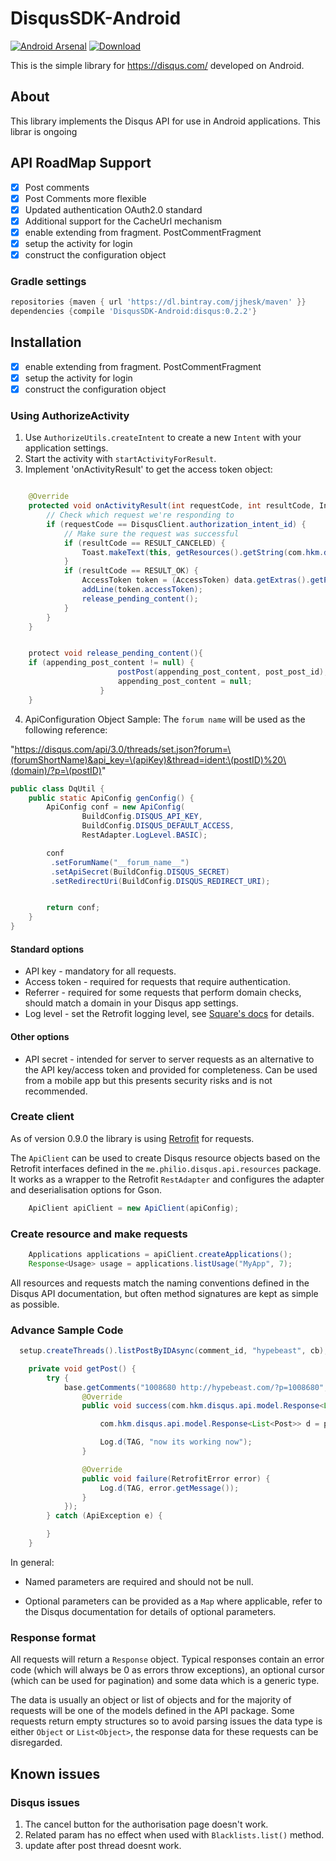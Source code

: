 # DisqusSDK-Android
[![Android Arsenal](https://img.shields.io/badge/Android%20Arsenal-DisqusSDK--Android-brightgreen.svg?style=flat)](http://android-arsenal.com/details/1/1855) [![Download](https://api.bintray.com/packages/jjhesk/maven/disqus/images/download.svg) ](https://bintray.com/jjhesk/maven/disqus/_latestVersion)


This is the simple library for https://disqus.com/ developed on Android.

## About
This library implements the Disqus API for use in Android applications. This librar is ongoing

## API RoadMap Support
- [x] Post comments
- [x] Post Comments more flexible
- [x] Updated authentication OAuth2.0 standard
- [x] Additional support for the CacheUrl mechanism
- [x] enable extending from fragment. PostCommentFragment
- [x] setup the activity for login
- [x] construct the configuration object

### Gradle settings
```gradle
repositories {maven { url 'https://dl.bintray.com/jjhesk/maven' }}
dependencies {compile 'DisqusSDK-Android:disqus:0.2.2'}
```

## Installation
 - [x] enable extending from fragment. PostCommentFragment
 - [x] setup the activity for login
 - [x] construct the configuration object
 
### Using AuthorizeActivity

1. Use `AuthorizeUtils.createIntent` to create a new `Intent` with your application settings.
2. Start the activity with `startActivityForResult`.
3. Implement 'onActivityResult' to get the access token object:
```java

    @Override
    protected void onActivityResult(int requestCode, int resultCode, Intent data) {
        // Check which request we're responding to
        if (requestCode == DisqusClient.authorization_intent_id) {
            // Make sure the request was successful
            if (resultCode == RESULT_CANCELED) {
                Toast.makeText(this, getResources().getString(com.hkm.disqus.R.string.failurelogin), Toast.LENGTH_LONG);
            }
            if (resultCode == RESULT_OK) {
                AccessToken token = (AccessToken) data.getExtras().getParcelable(AuthorizeActivity.EXTRA_ACCESS_TOKEN);
                addLine(token.accessToken);
                release_pending_content();
            }
        }
    }


    protect void release_pending_content(){
    if (appending_post_content != null) {
                        postPost(appending_post_content, post_post_id);
                        appending_post_content = null;
                    }
    }

```
4. ApiConfiguration Object Sample:
The ```forum name``` will be used as the following reference:

"https://disqus.com/api/3.0/threads/set.json?forum=\(forumShortName)&api_key=\(apiKey)&thread=ident:\(postID)%20\(domain)/?p=\(postID)"

```java
public class DqUtil {
    public static ApiConfig genConfig() {
        ApiConfig conf = new ApiConfig(
                BuildConfig.DISQUS_API_KEY,
                BuildConfig.DISQUS_DEFAULT_ACCESS,
                RestAdapter.LogLevel.BASIC);

        conf
         .setForumName("__forum_name__")
         .setApiSecret(BuildConfig.DISQUS_SECRET)
         .setRedirectUri(BuildConfig.DISQUS_REDIRECT_URI);


        return conf;
    }
}
```

#### Standard options
* API key - mandatory for all requests.
* Access token - required for requests that require authentication.
* Referrer - required for some requests that perform domain checks, should match a domain in your
Disqus app settings.
* Log level - set the Retrofit logging level, see [Square's docs](http://square.github.io/retrofit/javadoc/retrofit/RestAdapter.LogLevel.html) for details.

#### Other options

* API secret - intended for server to server requests as an alternative to the API key/access token
and provided for completeness. Can be used from a mobile app but this presents security risks and is
not recommended.

### Create client

As of version 0.9.0 the library is using [Retrofit](http://square.github.io/retrofit/) for requests.

The `ApiClient` can be used to create Disqus resource objects based on the Retrofit interfaces
defined in the `me.philio.disqus.api.resources` package. It works as a wrapper to the Retrofit
`RestAdapter` and configures the adapter and deserialisation options for Gson.
```java
    ApiClient apiClient = new ApiClient(apiConfig);
```
### Create resource and make requests
```java
    Applications applications = apiClient.createApplications();
    Response<Usage> usage = applications.listUsage("MyApp", 7);
```
All resources and requests match the naming conventions defined in the Disqus API documentation, but
often method signatures are kept as simple as possible.

### Advance Sample Code
```java
  setup.createThreads().listPostByIDAsync(comment_id, "hypebeast", cb);

    private void getPost() {
        try {
            base.getComments("1008680 http://hypebeast.com/?p=1008680", new Callback<com.hkm.disqus.api.model.Response<List<Post>>>() {
                @Override
                public void success(com.hkm.disqus.api.model.Response<List<Post>> posts, Response response) {

                    com.hkm.disqus.api.model.Response<List<Post>> d = posts;

                    Log.d(TAG, "now its working now");
                }

                @Override
                public void failure(RetrofitError error) {
                    Log.d(TAG, error.getMessage());
                }
            });
        } catch (ApiException e) {

        }
    }

```
In general:

* Named parameters are required and should not be null.

* Optional parameters can be provided as a `Map` where applicable, refer to the Disqus documentation
for details of optional parameters.

### Response format

All requests will return a `Response` object. Typical responses contain an error code (which will
always be 0 as errors throw exceptions), an optional cursor (which can be used for pagination) and
some data which is a generic type.

The data is usually an object or list of objects and for the majority of requests will be one of the
models defined in the API package. Some requests return empty structures so to avoid parsing issues
the data type is either `Object` or `List<Object>`, the response data for these requests can be
disregarded.

## Known issues

### Disqus issues

1. The cancel button for the authorisation page doesn't work.
2. Related param has no effect when used with `Blacklists.list()` method.
3. update after post thread doesnt work.
